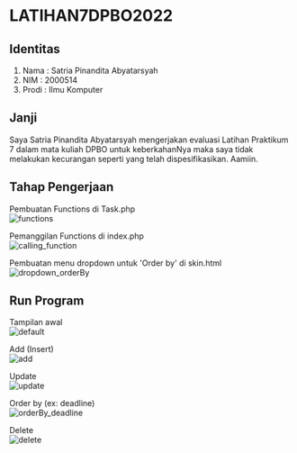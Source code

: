 # LATIHAN7DPBO2022

## Identitas
1. Nama : Satria Pinandita Abyatarsyah
2. NIM : 2000514
3. Prodi : Ilmu Komputer

## Janji
Saya Satria Pinandita Abyatarsyah mengerjakan evaluasi Latihan Praktikum 7 dalam mata kuliah DPBO untuk keberkahanNya maka saya tidak melakukan kecurangan seperti yang telah dispesifikasikan. Aamiin.

## Tahap Pengerjaan
Pembuatan Functions di Task.php \
![functions](https://user-images.githubusercontent.com/99194983/161819895-ea4477c9-f291-4346-a18a-29e15b465350.png)

Pemanggilan Functions di index.php \
![calling_function](https://user-images.githubusercontent.com/99194983/161819923-f6b6cbe4-e4c6-45be-af1d-730f27abc6e4.png)

Pembuatan menu dropdown untuk 'Order by' di skin.html \
![dropdown_orderBy](https://user-images.githubusercontent.com/99194983/161819950-30310838-7604-45ed-8a07-af836817db80.png)

## Run Program
Tampilan awal \
![default](https://user-images.githubusercontent.com/99194983/161821795-0eb851a2-6f37-48dd-aab8-6c570af7151e.jpeg)

Add (Insert) \
![add](https://user-images.githubusercontent.com/99194983/161821819-3f6212f2-9cc2-496a-9332-1f4e61aa34df.jpeg)

Update \
![update](https://user-images.githubusercontent.com/99194983/161821830-83283934-847c-450e-be5c-b9eabc829afe.jpeg)

Order by (ex: deadline) \
![orderBy_deadline](https://user-images.githubusercontent.com/99194983/161821848-5ba5ef3e-4f21-4ec0-a53f-c44684c3cc2e.jpeg)

Delete \
![delete](https://user-images.githubusercontent.com/99194983/161821867-5846e86e-42eb-47f8-8c72-31e3814aed05.jpeg)
